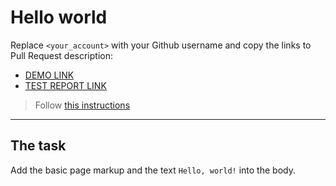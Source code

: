 # Hello world
Replace `<your_account>` with your Github username and copy the links to Pull Request description:
- [DEMO LINK](https://aleksandr-mazur.github.io/layout_hello-world/)
- [TEST REPORT LINK](https://aleksandr-mazur.github.io/layout_hello-world/report/html_report/)

> Follow [this instructions](https://mate-academy.github.io/layout_task-guideline/#how-to-solve-the-layout-tasks-on-github)
___

## The task 
Add the basic page markup and the text `Hello, world!` into the body.
